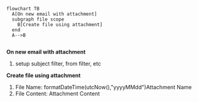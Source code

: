 ```mermaid
flowchart TB
  A[On new email with attachment]
  subgraph file scope
    B[Create file using attachment]
  end
  A-->B
  

```

**On new email with attachment**
1. setup subject filter, from filter, etc

**Create file using attachment**
1. File Name: formatDateTime(utcNow(),"yyyyMMdd")Attachment Name
2. File Content: Attachment Content
